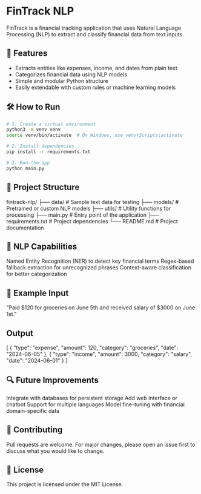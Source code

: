 # FinTrack NLP

FinTrack is a financial tracking application that uses Natural Language Processing (NLP) to extract and classify financial data from text inputs.

## 🔧 Features

- Extracts entities like expenses, income, and dates from plain text  
- Categorizes financial data using NLP models  
- Simple and modular Python structure  
- Easily extendable with custom rules or machine learning models  

## 🛠 How to Run

```bash
# 1. Create a virtual environment
python3 -m venv venv
source venv/bin/activate  # On Windows, use venv\Scripts\activate

# 2. Install dependencies
pip install -r requirements.txt

# 3. Run the app
python main.py
```


## 📁 Project Structure
fintrack-nlp/
├── data/                 # Sample text data for testing
├── models/               # Pretrained or custom NLP models
├── utils/                # Utility functions for processing
├── main.py               # Entry point of the application
├── requirements.txt      # Project dependencies
└── README.md             # Project documentation



## 🧠 NLP Capabilities
Named Entity Recognition (NER) to detect key financial terms
Regex-based fallback extraction for unrecognized phrases
Context-aware classification for better categorization

## 🧪 Example Input
"Paid $120 for groceries on June 5th and received salary of $3000 on June 1st."

## Output
[
  {
    "type": "expense",
    "amount": 120,
    "category": "groceries",
    "date": "2024-06-05"
  },
  {
    "type": "income",
    "amount": 3000,
    "category": "salary",
    "date": "2024-06-01"
  }
]


## 🔍 Future Improvements

Integrate with databases for persistent storage
Add web interface or chatbot
Support for multiple languages
Model fine-tuning with financial domain-specific data

## 🤝 Contributing

Pull requests are welcome. For major changes, please open an issue first to discuss what you would like to change.

## 📄 License

This project is licensed under the MIT License.

